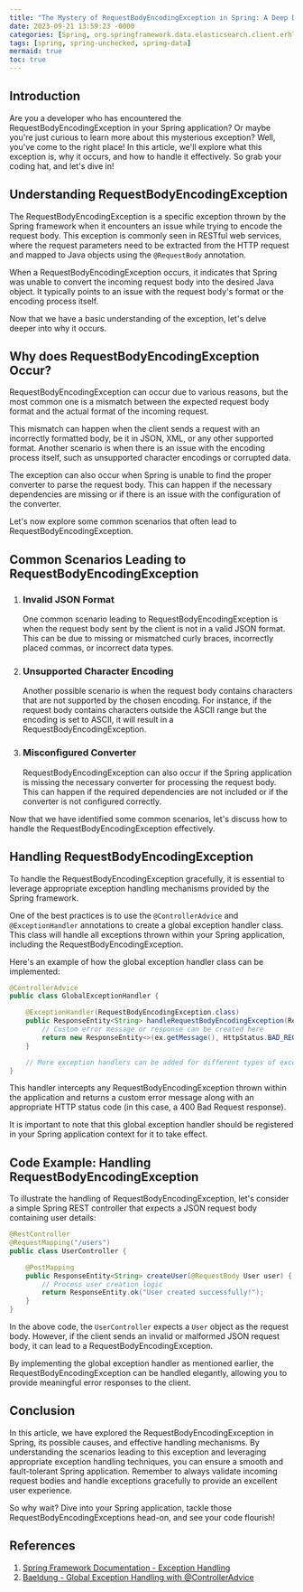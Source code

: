 ```yaml
---
title: "The Mystery of RequestBodyEncodingException in Spring: A Deep Dive"
date: 2023-09-21 13:59:23 -0000
categories: [Spring, org.springframework.data.elasticsearch.client.erhlc]
tags: [spring, spring-unchecked, spring-data]
mermaid: true
toc: true
---
```



## Introduction

Are you a developer who has encountered the RequestBodyEncodingException in your Spring application? Or maybe you're just curious to learn more about this mysterious exception? Well, you've come to the right place! In this article, we'll explore what this exception is, why it occurs, and how to handle it effectively. So grab your coding hat, and let's dive in!


## Understanding RequestBodyEncodingException

The RequestBodyEncodingException is a specific exception thrown by the Spring framework when it encounters an issue while trying to encode the request body. This exception is commonly seen in RESTful web services, where the request parameters need to be extracted from the HTTP request and mapped to Java objects using the `@RequestBody` annotation.

When a RequestBodyEncodingException occurs, it indicates that Spring was unable to convert the incoming request body into the desired Java object. It typically points to an issue with the request body's format or the encoding process itself.

Now that we have a basic understanding of the exception, let's delve deeper into why it occurs.

## Why does RequestBodyEncodingException Occur?

RequestBodyEncodingException can occur due to various reasons, but the most common one is a mismatch between the expected request body format and the actual format of the incoming request. 

This mismatch can happen when the client sends a request with an incorrectly formatted body, be it in JSON, XML, or any other supported format. Another scenario is when there is an issue with the encoding process itself, such as unsupported character encodings or corrupted data.

The exception can also occur when Spring is unable to find the proper converter to parse the request body. This can happen if the necessary dependencies are missing or if there is an issue with the configuration of the converter.

Let's now explore some common scenarios that often lead to RequestBodyEncodingException.

## Common Scenarios Leading to RequestBodyEncodingException

1. ### Invalid JSON Format
    One common scenario leading to RequestBodyEncodingException is when the request body sent by the client is not in a valid JSON format. This can be due to missing or mismatched curly braces, incorrectly placed commas, or incorrect data types.

2. ### Unsupported Character Encoding
    Another possible scenario is when the request body contains characters that are not supported by the chosen encoding. For instance, if the request body contains characters outside the ASCII range but the encoding is set to ASCII, it will result in a RequestBodyEncodingException. 

3. ### Misconfigured Converter
    RequestBodyEncodingException can also occur if the Spring application is missing the necessary converter for processing the request body. This can happen if the required dependencies are not included or if the converter is not configured correctly.

Now that we have identified some common scenarios, let's discuss how to handle the RequestBodyEncodingException effectively.

## Handling RequestBodyEncodingException

To handle the RequestBodyEncodingException gracefully, it is essential to leverage appropriate exception handling mechanisms provided by the Spring framework.

One of the best practices is to use the `@ControllerAdvice` and `@ExceptionHandler` annotations to create a global exception handler class. This class will handle all exceptions thrown within your Spring application, including the RequestBodyEncodingException.

Here's an example of how the global exception handler class can be implemented:

```java
@ControllerAdvice
public class GlobalExceptionHandler {

    @ExceptionHandler(RequestBodyEncodingException.class)
    public ResponseEntity<String> handleRequestBodyEncodingException(RequestBodyEncodingException ex) {
        // Custom error message or response can be created here
        return new ResponseEntity<>(ex.getMessage(), HttpStatus.BAD_REQUEST);
    }

    // More exception handlers can be added for different types of exceptions
}
```

This handler intercepts any RequestBodyEncodingException thrown within the application and returns a custom error message along with an appropriate HTTP status code (in this case, a 400 Bad Request response).

It is important to note that this global exception handler should be registered in your Spring application context for it to take effect.

## Code Example: Handling RequestBodyEncodingException

To illustrate the handling of RequestBodyEncodingException, let's consider a simple Spring REST controller that expects a JSON request body containing user details:

```java
@RestController
@RequestMapping("/users")
public class UserController {

    @PostMapping
    public ResponseEntity<String> createUser(@RequestBody User user) {
        // Process user creation logic
        return ResponseEntity.ok("User created successfully!");
    }
}
```

In the above code, the `UserController` expects a `User` object as the request body. However, if the client sends an invalid or malformed JSON request body, it can lead to a RequestBodyEncodingException.

By implementing the global exception handler as mentioned earlier, the RequestBodyEncodingException can be handled elegantly, allowing you to provide meaningful error responses to the client.

## Conclusion

In this article, we have explored the RequestBodyEncodingException in Spring, its possible causes, and effective handling mechanisms. By understanding the scenarios leading to this exception and leveraging appropriate exception handling techniques, you can ensure a smooth and fault-tolerant Spring application. Remember to always validate incoming request bodies and handle exceptions gracefully to provide an excellent user experience.

So why wait? Dive into your Spring application, tackle those RequestBodyEncodingExceptions head-on, and see your code flourish!

## References

1. [Spring Framework Documentation - Exception Handling](https://docs.spring.io/spring-framework/docs/current/reference/html/web.html#mvc-ann-controller-exceptionhandler)
2. [Baeldung - Global Exception Handling with @ControllerAdvice](https://www.baeldung.com/exception-handling-for-rest-with-spring)
